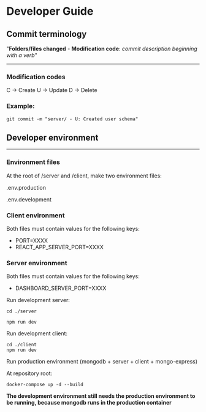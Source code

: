 # Developer Guide


## Commit terminology

"**Folders/files changed** - **Modification code**: *commit description beginning  with a verb*"

---

### Modification codes
C -> Create
U -> Update
D -> Delete

### Example:
```
git commit -m "server/ - U: Created user schema"
```

## Developer environment
---


### Environment files

At the root of /server and /client, make two environment files:

.env.production

.env.development

### Client environment

Both files must contain values for the following keys:

<ul>
    <li>PORT=XXXX</li>
    <li>REACT_APP_SERVER_PORT=XXXX</li>
</ul>

### Server environment

Both files must contain values for the following keys:

<ul>
    <li>DASHBOARD_SERVER_PORT=XXXX</li>
</ul>

Run development server:
```
cd ./server

npm run dev
```

Run development client:

```
cd ./client
npm run dev
```

Run production environment (mongodb + server + client + mongo-express)

At repository root:
```
docker-compose up -d --build
```

**The development environment still needs the production environment to be running, because mongodb runs in the production container**
